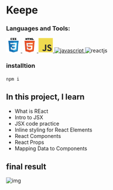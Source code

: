 # Keepe
<h3 align="left">Languages and Tools:</h3>
<p align="left">
<a href="https://www.w3schools.com/css/" target="_blank" rel="noreferrer"> <img src="https://raw.githubusercontent.com/devicons/devicon/master/icons/css3/css3-original-wordmark.svg" alt="css3" width="40" height="40"/> </a> 
<a href="https://www.w3.org/html/" target="_blank" rel="noreferrer"> <img src="https://raw.githubusercontent.com/devicons/devicon/master/icons/html5/html5-original-wordmark.svg" alt="html5" width="40" height="40"/> </a> 
<a href="https://developer.mozilla.org/en-US/docs/Web/JavaScript" target="_blank" rel="noreferrer"> <img src="https://raw.githubusercontent.com/devicons/devicon/master/icons/javascript/javascript-original.svg" alt="javascript" width="40" height="40"/> </a>
<a href="https://developer.mozilla.org/en-US/docs/Web/JavaScript" target="_blank" rel="noreferrer"> <img src="https://cdn.jsdelivr.net/gh/devicons/devicon/icons/nodejs/nodejs-original.svg" alt="javascript" width="40" height="40"/> </a> <a><img src="https://cdn.jsdelivr.net/gh/devicons/devicon/icons/react/react-original.svg" alt="reactjs" width="40" height="40" /></a></p>

### installtion
```npm i```

## In this project, I learn
- What is REact
- Intro to JSX
- JSX code practice
- Inline styling for React Elements
- React Components
- React Props
- Mapping Data to Components


## final result
![img](img/screen.png)